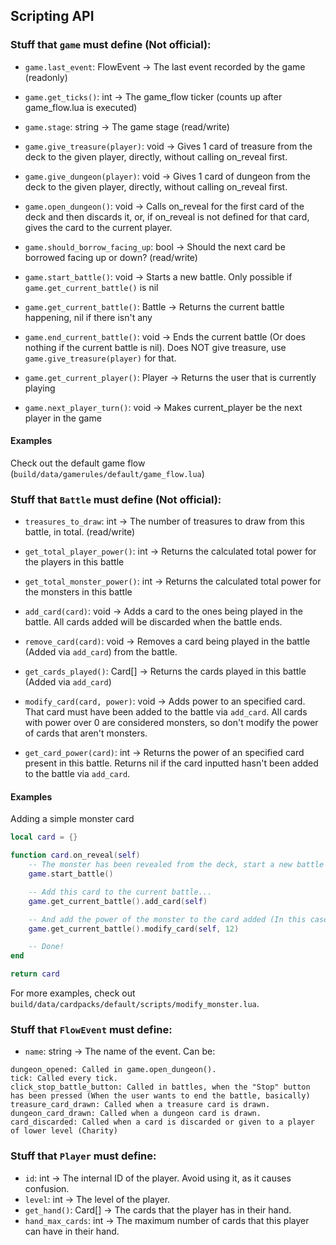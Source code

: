 ## Scripting API
### Stuff that `game` must define (Not official):
- `game.last_event`: FlowEvent -> The last event recorded by the game (readonly)
- `game.get_ticks()`: int -> The game_flow ticker (counts up after game_flow.lua is executed)
- `game.stage`: string -> The game stage (read/write)

- `game.give_treasure(player)`: void -> Gives 1 card of treasure from the deck to the given player, directly, without calling on_reveal first.
- `game.give_dungeon(player)`: void -> Gives 1 card of dungeon from the deck to the given player, directly, without calling on_reveal first.
- `game.open_dungeon()`: void -> Calls on_reveal for the first card of the deck and then discards it, or, if on_reveal is not defined for that card, gives the card to the current player.
- `game.should_borrow_facing_up`: bool -> Should the next card be borrowed facing up or down? (read/write)

- `game.start_battle()`: void -> Starts a new battle.  Only possible if `game.get_current_battle()` is nil
- `game.get_current_battle()`: Battle -> Returns the current battle happening, nil if there isn't any
- `game.end_current_battle()`: void -> Ends the current battle (Or does nothing if the current battle is nil). Does NOT give treasure, use `game.give_treasure(player)` for that.

- `game.get_current_player()`: Player -> Returns the user that is currently playing
- `game.next_player_turn()`: void -> Makes current_player be the next player in the game

#### Examples
Check out the default game flow (`build/data/gamerules/default/game_flow.lua`)

### Stuff that `Battle` must define (Not official):
- `treasures_to_draw`: int -> The number of treasures to draw from this battle, in total. (read/write)

- `get_total_player_power()`: int -> Returns the calculated total power for the players in this battle
- `get_total_monster_power()`: int -> Returns the calculated total power for the monsters in this battle

- `add_card(card)`: void -> Adds a card to the ones being played in the battle. All cards added will be discarded when the battle ends.
- `remove_card(card)`: void -> Removes a card being played in the battle (Added via `add_card`) from the battle.
- `get_cards_played()`: Card[] -> Returns the cards played in this battle (Added via `add_card`)

- `modify_card(card, power)`: void -> Adds power to an specified card. That card must have been added to the battle via `add_card`. All cards with power over 0 are considered monsters, so don't modify the power of cards that aren't monsters.
- `get_card_power(card)`: int -> Returns the power of an specified card present in this battle. Returns nil if the card inputted hasn't been added to the battle via `add_card`.

#### Examples
Adding a simple monster card
```lua
local card = {}

function card.on_reveal(self) 
	-- The monster has been revealed from the deck, start a new battle
	game.start_battle()

	-- Add this card to the current battle...
	game.get_current_battle().add_card(self)

	-- And add the power of the monster to the card added (In this case, 12)
	game.get_current_battle().modify_card(self, 12)

	-- Done!
end

return card
```

For more examples, check out `build/data/cardpacks/default/scripts/modify_monster.lua`.

### Stuff that `FlowEvent` must define:
- `name`: string -> The name of the event. Can be:
```
dungeon_opened: Called in game.open_dungeon().
tick: Called every tick.
click_stop_battle_button: Called in battles, when the "Stop" button has been pressed (When the user wants to end the battle, basically)
treasure_card_drawn: Called when a treasure card is drawn.
dungeon_card_drawn: Called when a dungeon card is drawn.
card_discarded: Called when a card is discarded or given to a player of lower level (Charity)
```

### Stuff that `Player` must define:
- `id`: int -> The internal ID of the player. Avoid using it, as it causes confusion.
- `level`: int -> The level of the player.
- `get_hand()`: Card[] -> The cards that the player has in their hand.
- `hand_max_cards`: int -> The maximum number of cards that this player can have in their hand.